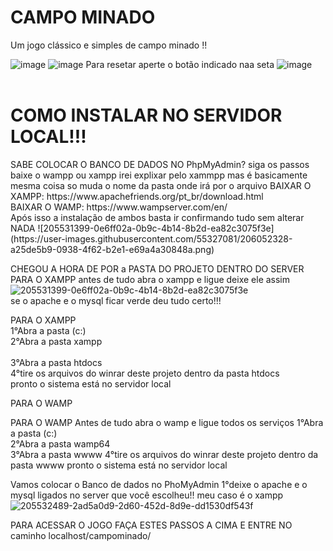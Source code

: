 <h1>CAMPO MINADO</h1> 

Um jogo clássico e simples de campo minado !!



![image](https://user-images.githubusercontent.com/55327081/206050212-cd0a82e3-6aa4-4690-b115-03bad98b9401.png)
![image](https://user-images.githubusercontent.com/55327081/206050711-277425c3-8bc4-4719-a5b1-7f0bd94577c5.png)
Para resetar aperte o botão indicado naa seta 
![image](https://user-images.githubusercontent.com/55327081/206050612-b9796c9f-e343-4ac8-aa65-d288887060c2.png)
<br>
<br>

<H1>COMO INSTALAR  NO SERVIDOR LOCAL!!! </H1>
SABE COLOCAR O BANCO DE DADOS NO PhpMyAdmin? siga os passos baixe o wampp ou xampp irei explixar pelo xammpp mas é basicamente mesma coisa so muda o nome da pasta onde irá por o arquivo
BAIXAR O XAMPP: https://www.apachefriends.org/pt_br/download.html <br>
BAIXAR O WAMP: https://www.wampserver.com/en/ <br>
Após isso a instalação de ambos basta ir confirmando tudo sem alterar NADA
![205531399-0e6ff02a-0b9c-4b14-8b2d-ea82c3075f3e](https://user-images.githubusercontent.com/55327081/206052328-a25de5b9-0938-4f62-b2e1-e69a4a30848a.png)

CHEGOU A HORA DE POR a PASTA DO PROJETO DENTRO DO SERVER 
PARA O XAMPP antes de tudo abra o xampp e ligue deixe ele assim <br>
![205531399-0e6ff02a-0b9c-4b14-8b2d-ea82c3075f3e](https://user-images.githubusercontent.com/55327081/206052362-15f09807-4daf-420c-a588-83a029785e15.png) <br>
se o apache e o mysql ficar verde deu tudo certo!!!

PARA O XAMPP<br>
1°Abra a pasta (c:)<br>
2°Abra a pasta xampp<br><br>
3°Abra a pasta htdocs<br>
4°tire os arquivos do winrar deste projeto dentro da pasta htdocs <br>
pronto o sistema está no servidor local <br>

PARA O WAMP<br>

PARA O WAMP Antes de tudo abra o wamp e ligue todos os serviços 1°Abra a pasta (c:)<br>
2°Abra a pasta wamp64<br>
3°Abra a pasta wwww
4°tire os arquivos do winrar deste projeto dentro da pasta wwww
pronto o sistema está no servidor local

Vamos colocar o Banco de dados no PhoMyAdmin 1°deixe o apache e o mysql ligados no server que você escolheu!! meu caso é o xampp <br>
![205532489-2ad5a0d9-2d60-452d-8d9e-dd1530df543f](https://user-images.githubusercontent.com/55327081/206052427-296168cd-2cec-4bca-839c-1eec47d8e564.png) <br>

PARA ACESSAR O JOGO FAÇA ESTES PASSOS A CIMA   E ENTRE NO  caminho localhost/campominado/
